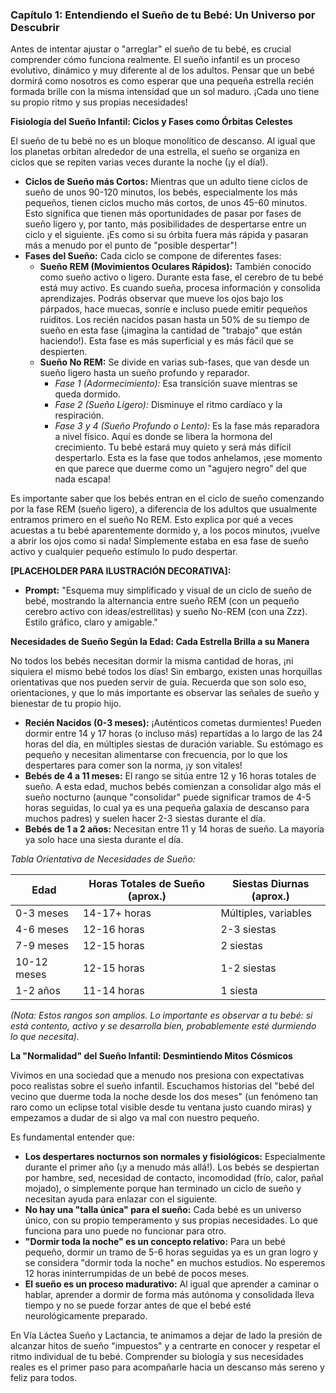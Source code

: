 ### **Capítulo 1: Entendiendo el Sueño de tu Bebé: Un Universo por Descubrir**

Antes de intentar ajustar o "arreglar" el sueño de tu bebé, es crucial comprender cómo funciona realmente. El sueño infantil es un proceso evolutivo, dinámico y muy diferente al de los adultos. Pensar que un bebé dormirá como nosotros es como esperar que una pequeña estrella recién formada brille con la misma intensidad que un sol maduro. ¡Cada uno tiene su propio ritmo y sus propias necesidades!

**Fisiología del Sueño Infantil: Ciclos y Fases como Órbitas Celestes**

El sueño de tu bebé no es un bloque monolítico de descanso. Al igual que los planetas orbitan alrededor de una estrella, el sueño se organiza en ciclos que se repiten varias veces durante la noche (¡y el día!).

* **Ciclos de Sueño más Cortos:** Mientras que un adulto tiene ciclos de sueño de unos 90-120 minutos, los bebés, especialmente los más pequeños, tienen ciclos mucho más cortos, de unos 45-60 minutos. Esto significa que tienen más oportunidades de pasar por fases de sueño ligero y, por tanto, más posibilidades de despertarse entre un ciclo y el siguiente. ¡Es como si su órbita fuera más rápida y pasaran más a menudo por el punto de "posible despertar"!
* **Fases del Sueño:** Cada ciclo se compone de diferentes fases:
    * **Sueño REM (Movimientos Oculares Rápidos):** También conocido como sueño activo o ligero. Durante esta fase, el cerebro de tu bebé está muy activo. Es cuando sueña, procesa información y consolida aprendizajes. Podrás observar que mueve los ojos bajo los párpados, hace muecas, sonríe e incluso puede emitir pequeños ruiditos. Los recién nacidos pasan hasta un 50% de su tiempo de sueño en esta fase (¡imagina la cantidad de "trabajo" que están haciendo!). Esta fase es más superficial y es más fácil que se despierten.
    * **Sueño No REM:** Se divide en varias sub-fases, que van desde un sueño ligero hasta un sueño profundo y reparador.
        * *Fase 1 (Adormecimiento):* Esa transición suave mientras se queda dormido.
        * *Fase 2 (Sueño Ligero):* Disminuye el ritmo cardíaco y la respiración.
        * *Fase 3 y 4 (Sueño Profundo o Lento):* Es la fase más reparadora a nivel físico. Aquí es donde se libera la hormona del crecimiento. Tu bebé estará muy quieto y será más difícil despertarlo. Esta es la fase que todos anhelamos, ¡ese momento en que parece que duerme como un "agujero negro" del que nada escapa!

Es importante saber que los bebés entran en el ciclo de sueño comenzando por la fase REM (sueño ligero), a diferencia de los adultos que usualmente entramos primero en el sueño No REM. Esto explica por qué a veces acuestas a tu bebé aparentemente dormido y, a los pocos minutos, ¡vuelve a abrir los ojos como si nada! Simplemente estaba en esa fase de sueño activo y cualquier pequeño estímulo lo pudo despertar.

**[PLACEHOLDER PARA ILUSTRACIÓN DECORATIVA]:**
* **Prompt:** "Esquema muy simplificado y visual de un ciclo de sueño de bebé, mostrando la alternancia entre sueño REM (con un pequeño cerebro activo con ideas/estrellitas) y sueño No-REM (con una Zzz). Estilo gráfico, claro y amigable."

**Necesidades de Sueño Según la Edad: Cada Estrella Brilla a su Manera**

No todos los bebés necesitan dormir la misma cantidad de horas, ¡ni siquiera el mismo bebé todos los días! Sin embargo, existen unas horquillas orientativas que nos pueden servir de guía. Recuerda que son solo eso, orientaciones, y que lo más importante es observar las señales de sueño y bienestar de tu propio hijo.

* **Recién Nacidos (0-3 meses):** ¡Auténticos cometas durmientes! Pueden dormir entre 14 y 17 horas (o incluso más) repartidas a lo largo de las 24 horas del día, en múltiples siestas de duración variable. Su estómago es pequeño y necesitan alimentarse con frecuencia, por lo que los despertares para comer son la norma, ¡y son vitales!
* **Bebés de 4 a 11 meses:** El rango se sitúa entre 12 y 16 horas totales de sueño. A esta edad, muchos bebés comienzan a consolidar algo más el sueño nocturno (aunque "consolidar" puede significar tramos de 4-5 horas seguidas, lo cual ya es una pequeña galaxia de descanso para muchos padres) y suelen hacer 2-3 siestas durante el día.
* **Bebés de 1 a 2 años:** Necesitan entre 11 y 14 horas de sueño. La mayoría ya solo hace una siesta durante el día.

*Tabla Orientativa de Necesidades de Sueño:*

| Edad             | Horas Totales de Sueño (aprox.) | Siestas Diurnas (aprox.) |
| ---------------- | ------------------------------- | ------------------------ |
| 0-3 meses        | 14-17+ horas                    | Múltiples, variables     |
| 4-6 meses        | 12-16 horas                     | 2-3 siestas              |
| 7-9 meses        | 12-15 horas                     | 2 siestas                |
| 10-12 meses      | 12-15 horas                     | 1-2 siestas              |
| 1-2 años         | 11-14 horas                     | 1 siesta                 |

*(Nota: Estos rangos son amplios. Lo importante es observar a tu bebé: si está contento, activo y se desarrolla bien, probablemente esté durmiendo lo que necesita).*

**La "Normalidad" del Sueño Infantil: Desmintiendo Mitos Cósmicos**

Vivimos en una sociedad que a menudo nos presiona con expectativas poco realistas sobre el sueño infantil. Escuchamos historias del "bebé del vecino que duerme toda la noche desde los dos meses" (un fenómeno tan raro como un eclipse total visible desde tu ventana justo cuando miras) y empezamos a dudar de si algo va mal con nuestro pequeño.

Es fundamental entender que:

* **Los despertares nocturnos son normales y fisiológicos:** Especialmente durante el primer año (¡y a menudo más allá!). Los bebés se despiertan por hambre, sed, necesidad de contacto, incomodidad (frío, calor, pañal mojado), o simplemente porque han terminado un ciclo de sueño y necesitan ayuda para enlazar con el siguiente.
* **No hay una "talla única" para el sueño:** Cada bebé es un universo único, con su propio temperamento y sus propias necesidades. Lo que funciona para uno puede no funcionar para otro.
* **"Dormir toda la noche" es un concepto relativo:** Para un bebé pequeño, dormir un tramo de 5-6 horas seguidas ya es un gran logro y se considera "dormir toda la noche" en muchos estudios. No esperemos 12 horas ininterrumpidas de un bebé de pocos meses.
* **El sueño es un proceso madurativo:** Al igual que aprender a caminar o hablar, aprender a dormir de forma más autónoma y consolidada lleva tiempo y no se puede forzar antes de que el bebé esté neurológicamente preparado.

En Vía Láctea Sueño y Lactancia, te animamos a dejar de lado la presión de alcanzar hitos de sueño "impuestos" y a centrarte en conocer y respetar el ritmo individual de tu bebé. Comprender su biología y sus necesidades reales es el primer paso para acompañarle hacia un descanso más sereno y feliz para todos. 